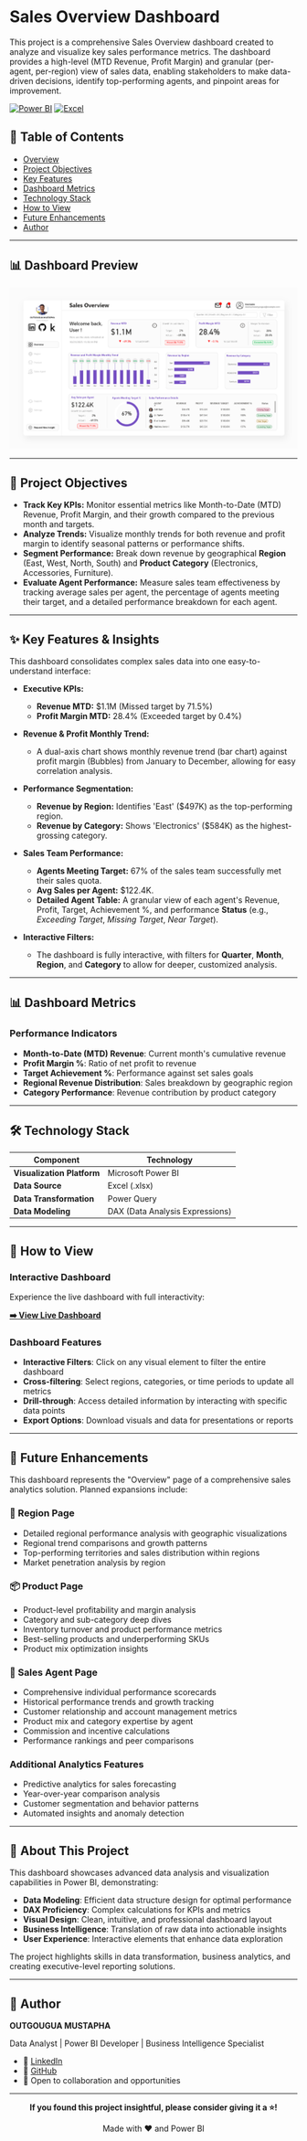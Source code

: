 # Sales Overview Dashboard

This project is a comprehensive Sales Overview dashboard created to analyze and visualize key sales performance metrics. The dashboard provides a high-level (MTD Revenue, Profit Margin) and granular (per-agent, per-region) view of sales data, enabling stakeholders to make data-driven decisions, identify top-performing agents, and pinpoint areas for improvement.

[![Power BI](https://img.shields.io/badge/Power%20BI-Dashboard-yellow?logo=powerbi)](https://app.powerbi.com/view?r=eyJrIjoiMjBmYTFjYWItODI3Yy00YWM2LTljNjItYmNjNjliNzA5MGY4IiwidCI6Ijg0ZDI3MGQyLTBiYzUtNGQ1NS1iZjBhLTI3NGYxYTU3NmNiZiJ9)
[![Excel](https://img.shields.io/badge/Data%20Source-Excel-green?logo=microsoftexcel)](.)

## 📑 Table of Contents

- [Overview](#-dashboard-preview)
- [Project Objectives](#-project-objectives)
- [Key Features](#-key-features--insights)
- [Dashboard Metrics](#-dashboard-metrics)
- [Technology Stack](#%EF%B8%8F-technology-stack)
- [How to View](#-how-to-view)
- [Future Enhancements](#-future-enhancements)
- [Author](#-author)

---

## 📊 Dashboard Preview

![Banner](Image/Overview2.png)

-----

## 🎯 Project Objectives

  * **Track Key KPIs:** Monitor essential metrics like Month-to-Date (MTD) Revenue, Profit Margin, and their growth compared to the previous month and targets.
  * **Analyze Trends:** Visualize monthly trends for both revenue and profit margin to identify seasonal patterns or performance shifts.
  * **Segment Performance:** Break down revenue by geographical **Region** (East, West, North, South) and **Product Category** (Electronics, Accessories, Furniture).
  * **Evaluate Agent Performance:** Measure sales team effectiveness by tracking average sales per agent, the percentage of agents meeting their target, and a detailed performance breakdown for each agent.

-----

## ✨ Key Features & Insights

This dashboard consolidates complex sales data into one easy-to-understand interface:

  * **Executive KPIs:**

      * **Revenue MTD:** $1.1M (Missed target by 71.5%)
      * **Profit Margin MTD:** 28.4% (Exceeded target by 0.4%)

  * **Revenue & Profit Monthly Trend:**

      * A dual-axis chart shows monthly revenue trend (bar chart) against profit margin (Bubbles) from January to December, allowing for easy correlation analysis.

  * **Performance Segmentation:**

      * **Revenue by Region:** Identifies 'East' ($497K) as the top-performing region.
      * **Revenue by Category:** Shows 'Electronics' ($584K) as the highest-grossing category.

  * **Sales Team Performance:**

      * **Agents Meeting Target:** 67% of the sales team successfully met their sales quota.
      * **Avg Sales per Agent:** $122.4K.
      * **Detailed Agent Table:** A granular view of each agent's Revenue, Profit, Target, Achievement %, and performance **Status** (e.g., *Exceeding Target*, *Missing Target*, *Near Target*).

  * **Interactive Filters:**

      * The dashboard is fully interactive, with filters for **Quarter**, **Month**, **Region**, and **Category** to allow for deeper, customized analysis.

-----
## 📊 Dashboard Metrics

### Performance Indicators
- **Month-to-Date (MTD) Revenue**: Current month's cumulative revenue
- **Profit Margin %**: Ratio of net profit to revenue
- **Target Achievement %**: Performance against set sales goals
- **Regional Revenue Distribution**: Sales breakdown by geographic region
- **Category Performance**: Revenue contribution by product category

-----

## 🛠️ Technology Stack

| Component | Technology |
|-----------|------------|
| **Visualization Platform** | Microsoft Power BI |
| **Data Source** | Excel (.xlsx) |
| **Data Transformation** | Power Query |
| **Data Modeling** | DAX (Data Analysis Expressions) |

-----
## 🚀 How to View

### Interactive Dashboard

Experience the live dashboard with full interactivity:

**[➡️ View Live Dashboard](https://app.powerbi.com/view?r=eyJrIjoiMjBmYTFjYWItODI3Yy00YWM2LTljNjItYmNjNjliNzA5MGY4IiwidCI6Ijg0ZDI3MGQyLTBiYzUtNGQ1NS1iZjBhLTI3NGYxYTU3NmNiZiJ9)**

### Dashboard Features
- **Interactive Filters**: Click on any visual element to filter the entire dashboard
- **Cross-filtering**: Select regions, categories, or time periods to update all metrics
- **Drill-through**: Access detailed information by interacting with specific data points
- **Export Options**: Download visuals and data for presentations or reports

-----

## 🔮 Future Enhancements

This dashboard represents the "Overview" page of a comprehensive sales analytics solution. Planned expansions include:

### 📍 Region Page
- Detailed regional performance analysis with geographic visualizations
- Regional trend comparisons and growth patterns
- Top-performing territories and sales distribution within regions
- Market penetration analysis by region

### 📦 Product Page
- Product-level profitability and margin analysis
- Category and sub-category deep dives
- Inventory turnover and product performance metrics
- Best-selling products and underperforming SKUs
- Product mix optimization insights

### 👥 Sales Agent Page
- Comprehensive individual performance scorecards
- Historical performance trends and growth tracking
- Customer relationship and account management metrics
- Product mix and category expertise by agent
- Commission and incentive calculations
- Performance rankings and peer comparisons

### Additional Analytics Features
- Predictive analytics for sales forecasting
- Year-over-year comparison analysis
- Customer segmentation and behavior patterns
- Automated insights and anomaly detection


-----

## 💼 About This Project

This dashboard showcases advanced data analysis and visualization capabilities in Power BI, demonstrating:

- **Data Modeling**: Efficient data structure design for optimal performance
- **DAX Proficiency**: Complex calculations for KPIs and metrics
- **Visual Design**: Clean, intuitive, and professional dashboard layout
- **Business Intelligence**: Translation of raw data into actionable insights
- **User Experience**: Interactive elements that enhance data exploration

The project highlights skills in data transformation, business analytics, and creating executive-level reporting solutions.

---

## 👤 Author

**OUTGOUGUA MUSTAPHA**

Data Analyst | Power BI Developer | Business Intelligence Specialist

- 💼 [LinkedIn](https://www.linkedin.com/in/mustapha-outgougua/)
- 🐙 [GitHub](https://github.com/outgouguamustapha)
- 📧 Open to collaboration and opportunities

---


<div align="center">

**If you found this project insightful, please consider giving it a ⭐!**

Made with ❤️ and Power BI

</div>
